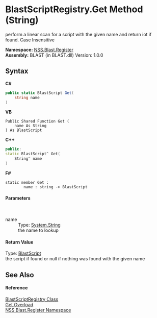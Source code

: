 # BlastScriptRegistry.Get Method (String)
 

perform a linear scan for a script with the given name and return iot if found. Case Insensitive

**Namespace:**&nbsp;<a href="702c545c-122f-76de-fb07-7c06df797ee5">NSS.Blast.Register</a><br />**Assembly:**&nbsp;BLAST (in BLAST.dll) Version: 1.0.0

## Syntax

**C#**<br />
``` C#
public static BlastScript Get(
	string name
)
```

**VB**<br />
``` VB
Public Shared Function Get ( 
	name As String
) As BlastScript
```

**C++**<br />
``` C++
public:
static BlastScript^ Get(
	String^ name
)
```

**F#**<br />
``` F#
static member Get : 
        name : string -> BlastScript 

```


#### Parameters
&nbsp;<dl><dt>name</dt><dd>Type: <a href="https://docs.microsoft.com/dotnet/api/system.string" target="_blank" rel="noopener noreferrer">System.String</a><br />the name to lookup</dd></dl>

#### Return Value
Type: <a href="701ebde6-515e-1fd5-a11a-526716112a12">BlastScript</a><br />the script if found or null if nothing was found with the given name

## See Also


#### Reference
<a href="ce5a41c7-ce9f-1626-a0f1-dc97f6f00962">BlastScriptRegistry Class</a><br /><a href="6696a3a4-af9d-8f3d-67e2-77518013dc0b">Get Overload</a><br /><a href="702c545c-122f-76de-fb07-7c06df797ee5">NSS.Blast.Register Namespace</a><br />